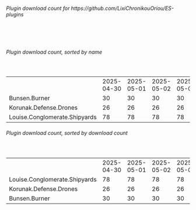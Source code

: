 <h6>Plugin download count for https://github.com/LixiChronikouOriou/ES-plugins</h6><br>
<br>
<h6>Plugin download count, sorted by name</h6><sub><sup><br>
<table>
	<tr>
		<td></td>
		<td>2025-04-30</td>
		<td>2025-05-01</td>
		<td>2025-05-02</td>
		<td>2025-05-03</td>
		<td>2025-05-04</td>
		<td>2025-05-05</td>
		<td>2025-05-06</td>
		<td>today +</td>
	</tr>
	<tr>
		<td>Bunsen.Burner</td>
		<td>30</td>
		<td>30</td>
		<td>30</td>
		<td>30</td>
		<td>39</td>
		<td>41</td>
		<td>42</td>
		<td>+ 1</td>
	</tr>
	<tr>
		<td>Korunak.Defense.Drones</td>
		<td>26</td>
		<td>26</td>
		<td>26</td>
		<td>26</td>
		<td>37</td>
		<td>39</td>
		<td>42</td>
		<td>+ 3</td>
	</tr>
	<tr>
		<td>Louise.Conglomerate.Shipyards</td>
		<td>78</td>
		<td>78</td>
		<td>78</td>
		<td>78</td>
		<td>91</td>
		<td>97</td>
		<td>100</td>
		<td>+ 3</td>
	</tr>
</table>
</sub></sup>
<h6>Plugin download count, sorted by download count</h6><sub><sup><br>
<table>
	<tr>
		<td></td>
		<td>2025-04-30</td>
		<td>2025-05-01</td>
		<td>2025-05-02</td>
		<td>2025-05-03</td>
		<td>2025-05-04</td>
		<td>2025-05-05</td>
		<td>2025-05-06</td>
		<td>today +</td>
	</tr>
	<tr>
		<td>Louise.Conglomerate.Shipyards</td>
		<td>78</td>
		<td>78</td>
		<td>78</td>
		<td>78</td>
		<td>91</td>
		<td>97</td>
		<td>100</td>
		<td>+ 3</td>
	</tr>
	<tr>
		<td>Korunak.Defense.Drones</td>
		<td>26</td>
		<td>26</td>
		<td>26</td>
		<td>26</td>
		<td>37</td>
		<td>39</td>
		<td>42</td>
		<td>+ 3</td>
	</tr>
	<tr>
		<td>Bunsen.Burner</td>
		<td>30</td>
		<td>30</td>
		<td>30</td>
		<td>30</td>
		<td>39</td>
		<td>41</td>
		<td>42</td>
		<td>+ 1</td>
	</tr>
</table>
</sub></sup>
